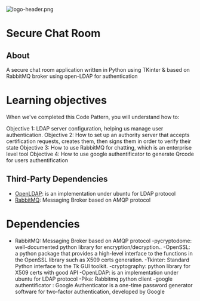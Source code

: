![logo-header.png](https://www.tek-up.de/plans/img/logo-header.png)

# Secure Chat Room
## About
A secure chat room application written in Python using TKinter & based on RabbitMQ broker using open-LDAP for authentication


# Learning objectives
When we've completed this Code Pattern, you will understand how to:

Objective 1: LDAP server configuration, helping us manage user authentication.
Objective 2: How to set up an authority server that accepts certification requests, creates them, then signs them in order to verify their state
Objective 3: How to use RabbitMQ for chatting, which is an enterprise level tool
Objective 4: How to use google authentificator to generate Qrcode for users authentification 



## Third-Party Dependencies
- [OpenLDAP](https://www.howtoforge.com/how-to-install-openldap-on-ubuntu-22-04/): is an implementation under ubuntu for LDAP protocol
- [RabbitMQ](https://www.cherryservers.com/blog/how-to-install-and-start-using-rabbitmq-on-ubuntu-22-04): Messaging Broker based on AMQP protocol



# Dependencies
- RabbitMQ: Messaging Broker based on AMQP protocol
-pycryptodome: well-documented python library for encryption/decryption..
-OpenSSL: a python package that provides a high-level interface to the functions in the OpenSSL library such as X509 certs generation.
-Tkinter: Standard Python interface to the Tk GUI toolkit.
-cryptography: python library for X509 certs with good API
-OpenLDAP: is an implementation under ubuntu for LDAP protocol
-Pika: Rabbitmq python client
-google authentificator : Google Authenticator is a one-time password generator software for two-factor authentication, developed by Google
